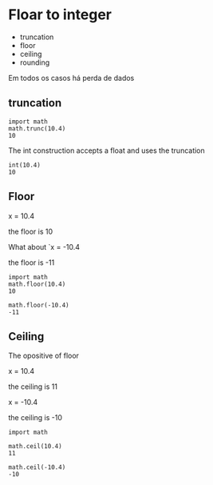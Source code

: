 # Floar to integer

- truncation
- floor
- ceiling
- rounding

Em todos os casos há perda de dados

## truncation

```
import math
math.trunc(10.4) 
10
```

The int construction accepts a float and uses the truncation

```
int(10.4)
10
```

## Floor

x = 10.4

the floor is 10

What about `x = -10.4

the floor is -11

```
import math
math.floor(10.4)
10

math.floor(-10.4)
-11
```

## Ceiling

The opositive of floor

x = 10.4

the ceiling is 11

x = -10.4

the ceiling is -10

```
import math

math.ceil(10.4)
11

math.ceil(-10.4)
-10
```


